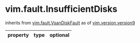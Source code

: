 vim.fault.InsufficientDisks
===========================
inherits from [vim.fault.VsanDiskFault](docs/vim.fault.VsanDiskFault.md)
as of [vim.version.version9](docs/vim.version.md)

| property | type | optional |
|:---------|:-----|:---------|
